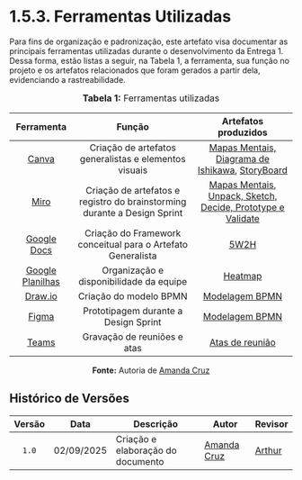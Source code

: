 # 1.5.3. Ferramentas Utilizadas

Para fins de organização e padronização, este artefato visa documentar as principais ferramentas utilizadas durante o desenvolvimento da Entrega 1. Dessa forma, estão listas a seguir, na Tabela 1, a ferramenta, sua função no projeto e os artefatos relacionados que foram gerados a partir dela, evidenciando a rastreabilidade.

<font size="3"><p style="text-align:center"><b>Tabela 1:</b> Ferramentas utilizadas</p></font>

| Ferramenta | Função | Artefatos produzidos |
|:----------:|:------:|:-------------------:|
| [Canva](https://www.canva.com/) | Criação de artefatos generalistas e elementos visuais | [Mapas Mentais, Diagrama de Ishikawa](./Base/1.2.ArtefatoGeneralista.md), [StoryBoard](./Base/1.1.DesignSprint) |
| [Miro](https://miro.com/) | Criação de artefatos e registro do brainstorming durante a Design Sprint | [Mapas Mentais](./Base/1.2.ArtefatoGeneralista.md), [Unpack, Sketch, Decide, Prototype e Validate](./Base/1.1.DesignSprint)|
| [Google Docs](https://docs.google.com/docs/) | Criação do Framework conceitual para o Artefato Generalista | [5W2H](./Base/1.2.ArtefatoGeneralista.md) |
| [Google Planilhas](https://docs.google.com/spreadsheets/) | Organização e disponibilidade da equipe | [Heatmap](./Base/heatmap.md) |
| [Draw.io](https://docs.google.com/docs/) | Criação do modelo BPMN | [Modelagem BPMN](./Base/1.3.ModelagemBPMN) |
| [Figma](https://figma.com/) | Prototipagem durante a Design Sprint | [Modelagem BPMN](./Base/1.3.ModelagemBPMN) |
| [Teams](https://teams.microsoft.com/v2/) | Gravação de reuniões e atas | [Atas de reunião](./Base/Atas) |

<p align="center"><b>Fonte:</b> Autoria de <a href="https://github.com/mandicrz"> Amanda Cruz</a></p>

## Histórico de Versões

| Versão | Data       | Descrição                            | Autor                               | Revisor                                               |
| :----: | ---------- | ------------------------------------ | ------------------------------------| ----------------------------------------------------- |
| `1.0`  | 02/09/2025 | Criação e elaboração do documento    |  [Amanda Cruz](https://github.com/mandicrz) | [Arthur](https://github.com/Tutzs)            | 
